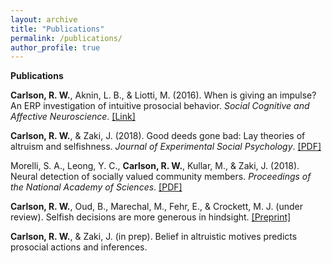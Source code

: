 ```yaml
---
layout: archive
title: "Publications"
permalink: /publications/
author_profile: true
---
```

<strong>Publications</strong>

<p>
<strong>Carlson, R. W.</strong>, Aknin, L. B., & Liotti, M. (2016). When is giving an impulse? An ERP investigation of intuitive prosocial behavior. <em>Social Cognitive and Affective Neuroscience</em>.
<a href="https://academic.oup.com/scan/article/11/7/1121/1753464">[Link]</a>
</p>

<p>
<strong>Carlson, R. W.</strong>, & Zaki, J. (2018). Good deeds gone bad: Lay theories of altruism and selfishness. <em>Journal of Experimental Social Psychology</em>.
<a href="http://ssnl.stanford.edu/sites/default/files/pdf/carlsonZaki_layTheories_inpress_0.pdf?width=85%&height=85%&iframe=true">[PDF]</a>
</p>

<p>
  Morelli, S. A., Leong, Y. C., <strong>Carlson, R. W.</strong>, Kullar, M., & Zaki, J. (2018). Neural detection of socially valued community members. <em>Proceedings of the National Academy of Sciences</em>.
<a href="http://ssnl.stanford.edu/sites/default/files/pdf/Morelli%20et%20al_in%20press_PNAS.pdf?width=85%&height=85%&iframe=true">[PDF]</a>
</p>
  
<p>
  <strong>Carlson, R. W.</strong>, Oud, B., Marechal, M., Fehr, E., & Crockett, M. J. (under review). Selfish decisions are more generous in hindsight.
<a href="https://www.researchgate.net/profile/Ryan_Carlson4/publication/330574904_Motivated_misremembering_selfish_decisions_are_more_generous_in_hindsight/links/5c4c87a9458515a4c7424ba6/Motivated-misremembering-selfish-decisions-are-more-generous-in-hindsight.pdf">[Preprint]</a>
</p>
  
<p>
  <strong>Carlson, R. W.</strong>, & Zaki, J. (in prep). Belief in altruistic motives predicts prosocial actions and inferences.
</p>
  
  
